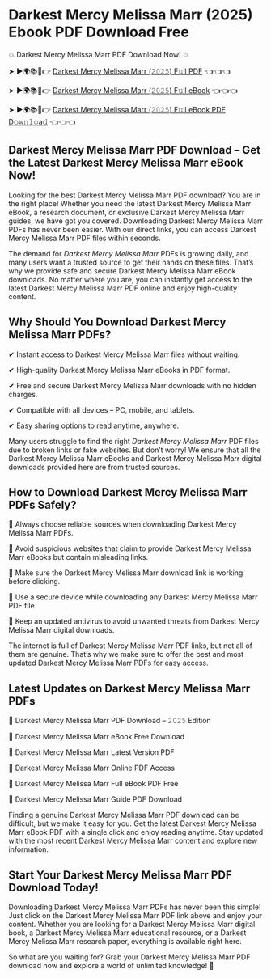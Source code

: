# Darkest Mercy Melissa Marr (2025) Ebook PDF Download Free

💥 Darkest Mercy Melissa Marr PDF Download Now! 💥

➤ ►🌍📚📱👉 [Darkest Mercy Melissa Marr (𝟸𝟶𝟸𝟻) F𝚞ll PDF](https://getpdf.xyz/darkest-mercy-melissa-marr) 👈👈👈


➤ ►🌍📚📱👉 [Darkest Mercy Melissa Marr (𝟸𝟶𝟸𝟻) F𝚞ll eBook](https://getpdf.xyz/darkest-mercy-melissa-marr) 👈👈👈


➤ ►🌍📚📱👉 [Darkest Mercy Melissa Marr (𝟸𝟶𝟸𝟻) F𝚞ll eBook PDF D𝚘𝚠𝚗𝚕𝚘a𝚍](https://getpdf.xyz/darkest-mercy-melissa-marr) 👈👈👈


## Darkest Mercy Melissa Marr PDF Download – Get the Latest Darkest Mercy Melissa Marr eBook Now!

Looking for the best Darkest Mercy Melissa Marr PDF download? You are in the right place! Whether you need the latest Darkest Mercy Melissa Marr eBook, a research document, or exclusive Darkest Mercy Melissa Marr guides, we have got you covered. Downloading Darkest Mercy Melissa Marr PDFs has never been easier. With our direct links, you can access Darkest Mercy Melissa Marr PDF files within seconds.

The demand for *Darkest Mercy Melissa Marr* PDFs is growing daily, and many users want a trusted source to get their hands on these files. That’s why we provide safe and secure Darkest Mercy Melissa Marr eBook downloads. No matter where you are, you can instantly get access to the latest Darkest Mercy Melissa Marr PDF online and enjoy high-quality content.

## Why Should You Download Darkest Mercy Melissa Marr PDFs?

✔ Instant access to Darkest Mercy Melissa Marr files without waiting.

✔ High-quality Darkest Mercy Melissa Marr eBooks in PDF format.

✔ Free and secure Darkest Mercy Melissa Marr downloads with no hidden charges.

✔ Compatible with all devices – PC, mobile, and tablets.

✔ Easy sharing options to read anytime, anywhere.

Many users struggle to find the right *Darkest Mercy Melissa Marr* PDF files due to broken links or fake websites. But don’t worry! We ensure that all the Darkest Mercy Melissa Marr eBooks and Darkest Mercy Melissa Marr digital downloads provided here are from trusted sources.

## How to Download Darkest Mercy Melissa Marr PDFs Safely?

📌 Always choose reliable sources when downloading Darkest Mercy Melissa Marr PDFs.

📌 Avoid suspicious websites that claim to provide Darkest Mercy Melissa Marr eBooks but contain misleading links.

📌 Make sure the Darkest Mercy Melissa Marr download link is working before clicking.

📌 Use a secure device while downloading any Darkest Mercy Melissa Marr PDF file.

📌 Keep an updated antivirus to avoid unwanted threats from Darkest Mercy Melissa Marr digital downloads.

The internet is full of Darkest Mercy Melissa Marr PDF links, but not all of them are genuine. That’s why we make sure to offer the best and most updated Darkest Mercy Melissa Marr PDFs for easy access.

## Latest Updates on Darkest Mercy Melissa Marr PDFs

🔹 Darkest Mercy Melissa Marr PDF Download – 𝟸𝟶𝟸𝟻 Edition

🔹 Darkest Mercy Melissa Marr eBook Free Download

🔹 Darkest Mercy Melissa Marr Latest Version PDF

🔹 Darkest Mercy Melissa Marr Online PDF Access

🔹 Darkest Mercy Melissa Marr Full eBook PDF Free

🔹 Darkest Mercy Melissa Marr Guide PDF Download

Finding a genuine Darkest Mercy Melissa Marr PDF download can be difficult, but we make it easy for you. Get the latest Darkest Mercy Melissa Marr eBook PDF with a single click and enjoy reading anytime. Stay updated with the most recent Darkest Mercy Melissa Marr content and explore new information.

## Start Your Darkest Mercy Melissa Marr PDF Download Today!

Downloading Darkest Mercy Melissa Marr PDFs has never been this simple! Just click on the Darkest Mercy Melissa Marr PDF link above and enjoy your content. Whether you are looking for a Darkest Mercy Melissa Marr digital book, a Darkest Mercy Melissa Marr educational resource, or a Darkest Mercy Melissa Marr research paper, everything is available right here.

So what are you waiting for? Grab your Darkest Mercy Melissa Marr PDF download now and explore a world of unlimited knowledge! 🚀